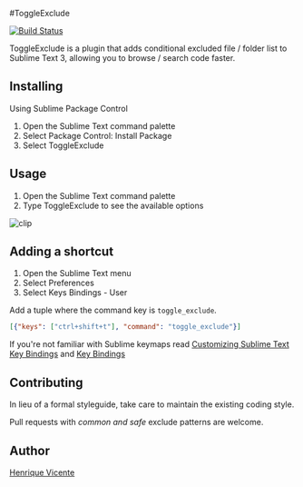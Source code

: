 #ToggleExclude

[![Build Status](https://travis-ci.org/henvic/ToggleExclude.svg?branch=master)](https://travis-ci.org/henvic/ToggleExclude)

ToggleExclude is a plugin that adds conditional excluded file / folder list to Sublime Text 3, allowing you to browse / search code faster.

## Installing
Using Sublime Package Control

1. Open the Sublime Text command palette
2. Select Package Control: Install Package
3. Select ToggleExclude

## Usage
1. Open the Sublime Text command palette
2. Type ToggleExclude to see the available options

![clip](http://cl.ly/YPer/toggle-exclude.gif)

## Adding a shortcut

1. Open the Sublime Text menu
2. Select Preferences
3. Select Keys Bindings - User

Add a tuple where the command key is `toggle_exclude`.

```json
[{"keys": ["ctrl+shift+t"], "command": "toggle_exclude"}]
```

If you're not familiar with Sublime keymaps read [Customizing Sublime Text Key Bindings](http://docs.sublimetext.info/en/latest/customization/key_bindings.html) and [Key Bindings](http://docs.sublimetext.info/en/latest/reference/key_bindings.html)

## Contributing
In lieu of a formal styleguide, take care to maintain the existing coding style.

Pull requests with *common and safe* exclude patterns are welcome.

## Author
[Henrique Vicente](https://henvic.github.io/)
